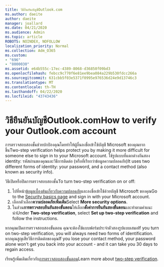 ```yaml
---
title: วิธียืนยันบัญชีOutlook.com
ms.author: daeite
author: daeite
manager: joallard
ms.date: 04/21/2020
ms.audience: Admin
ms.topic: article
ROBOTS: NOINDEX, NOFOLLOW
localization_priority: Normal
ms.collection: Adm_O365
ms.custom:
- "696"
- "8000030"
ms.assetid: e64b555c-17ec-4389-8068-d36850f09bd3
ms.openlocfilehash: febcc9c770f6e81ee9bea084a229b530fdcc266a
ms.sourcegitcommit: 631cbb5f03e5371f0995e976536d24e9d13746c3
ms.translationtype: MT
ms.contentlocale: th-TH
ms.lasthandoff: 04/22/2020
ms.locfileid: "43743436"
---
```

# <a name="how-to-verify-your-outlookcom-account"></a><span data-ttu-id="c14e2-102">วิธียืนยันบัญชีOutlook.com</span><span class="sxs-lookup"><span data-stu-id="c14e2-102">How to verify your Outlook.com account</span></span>

<span data-ttu-id="c14e2-103">การตรวจสอบสองชั้นช่วยปกป้องคุณโดยทําให้ผู้อื่นลงชื่อเข้าใช้บัญชี Microsoft ของคุณยากขึ้น</span><span class="sxs-lookup"><span data-stu-id="c14e2-103">Two-step verification helps protect you by making it more difficult for someone else to sign in to your Microsoft account.</span></span> <span data-ttu-id="c14e2-104">ใช้รูปแบบที่แตกต่างกันสอง identity: รหัสผ่านของคุณและวิธีการติดต่อ (หรือที่เรียกว่าข้อมูลความปลอดภัย)</span><span class="sxs-lookup"><span data-stu-id="c14e2-104">It uses two different forms of identity: your password, and a contact method (also known as security info).</span></span>
  
<span data-ttu-id="c14e2-105">วิธีเปิดหรือปิดการตรวจสอบสองชั้น</span><span class="sxs-lookup"><span data-stu-id="c14e2-105">To turn two-step verification on or off:</span></span>
  
1. <span data-ttu-id="c14e2-106">ไปที่หน้า[ข้อมูลเบื้องต้นเกี่ยวกับความปลอดภัย](https://go.microsoft.com/fwlink/?linkid=842325)และลงชื่อเข้าใช้ด้วยบัญชี Microsoft ของคุณ</span><span class="sxs-lookup"><span data-stu-id="c14e2-106">Go to the [Security basics page](https://go.microsoft.com/fwlink/?linkid=842325) and sign in with your Microsoft account.</span></span>
2. <span data-ttu-id="c14e2-107">เลือกตัวเลือก**ความปลอดภัยเพิ่มเติม**</span><span class="sxs-lookup"><span data-stu-id="c14e2-107">Select **More security options**.</span></span>
3. <span data-ttu-id="c14e2-108">ในส่วน**การตรวจสอบยืนยันสองขั้นตอน**ให้เลือก**ตั้งค่าการยืนยันสองขั้นตอน**และทําตามคําแนะนํา</span><span class="sxs-lookup"><span data-stu-id="c14e2-108">Under **Two-step verification**, select **Set up two-step verification** and follow the instructions.</span></span>

<span data-ttu-id="c14e2-109">หากคุณเปิดการตรวจสอบสองขั้นตอน คุณจะต้องใช้แบบฟอร์มประจําตัวสองรูปแบบเสมอ</span><span class="sxs-lookup"><span data-stu-id="c14e2-109">If you turn on two-step verification, you will always need two forms of identification.</span></span> <span data-ttu-id="c14e2-110">หากคุณสูญเสียวิธีการติดต่อของคุณ</span><span class="sxs-lookup"><span data-stu-id="c14e2-110">If you lose your contact method, your password alone won't get you back into your account - and it can take you 30 days to regain access.</span></span>
  
<span data-ttu-id="c14e2-111">เรียนรู้เพิ่มเติมเกี่ยวกับ[การตรวจสอบสองขั้นตอน](https://go.microsoft.com/fwlink/?linkid=872270)</span><span class="sxs-lookup"><span data-stu-id="c14e2-111">Learn more about [two-step verification](https://go.microsoft.com/fwlink/?linkid=872270).</span></span>
  